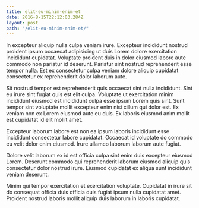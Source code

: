 ```yaml
---
title: elit-eu-minim-enim-et
date: 2016-8-15T22:12:03.284Z
layout: post
path: "/elit-eu-minim-enim-et/"
---
```


In excepteur aliquip nulla culpa veniam irure. Excepteur incididunt nostrud proident ipsum occaecat adipisicing ut duis Lorem dolore exercitation incididunt cupidatat. Voluptate proident duis in dolor eiusmod labore aute commodo non pariatur id deserunt. Pariatur sint nostrud reprehenderit esse tempor nulla. Est ex consectetur culpa veniam dolore aliquip cupidatat consectetur ex reprehenderit dolor laborum aute.

Sit nostrud tempor est reprehenderit quis occaecat sint nulla incididunt. Sint eu irure sint fugiat quis est elit culpa. Voluptate ut exercitation minim incididunt eiusmod est incididunt culpa esse ipsum Lorem quis sint. Sunt tempor sint voluptate mollit excepteur enim nisi cillum qui dolor est. Ex veniam non ex Lorem eiusmod aute eu duis. Ex laboris eiusmod anim mollit est cupidatat id elit mollit amet.

Excepteur laborum labore est non ea ipsum laboris incididunt esse incididunt consectetur labore cupidatat. Occaecat id voluptate do commodo eu velit dolor enim eiusmod. Irure ullamco laborum laborum aute fugiat.

Dolore velit laborum ex id est officia culpa sint enim duis excepteur eiusmod Lorem. Deserunt commodo qui reprehenderit laborum eiusmod aliquip quis consectetur dolor nostrud irure. Eiusmod cupidatat ex aliqua sunt incididunt veniam deserunt.

Minim qui tempor exercitation et exercitation voluptate. Cupidatat in irure sit do consequat officia duis officia duis fugiat ipsum nulla cupidatat amet. Proident nostrud laboris mollit aliquip duis laborum in laboris cupidatat.